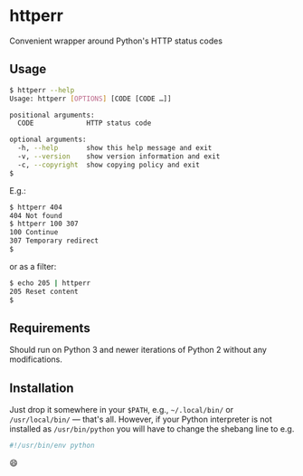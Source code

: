 # httperr

Convenient wrapper around Python's HTTP status codes

## Usage

```sh
$ httperr --help
Usage: httperr [OPTIONS] [CODE [CODE …]]

positional arguments:
  CODE             HTTP status code

optional arguments:
  -h, --help       show this help message and exit
  -v, --version    show version information and exit
  -c, --copyright  show copying policy and exit
$
```

E.g.:

```sh
$ httperr 404
404	Not found
$ httperr 100 307
100	Continue
307	Temporary redirect
$
```

or as a filter:

```sh
$ echo 205 | httperr
205	Reset content
$
```

## Requirements

Should run on Python 3 and newer iterations of Python 2 without
any modifications.

## Installation

Just drop it somewhere in your `$PATH`, e.g., `~/.local/bin/`
or `/usr/local/bin/` — that's all.  However, if your Python
interpreter is not installed as `/usr/bin/python` you will have
to change the shebang line to e.g.

```sh
#!/usr/bin/env python
```

:smile:
